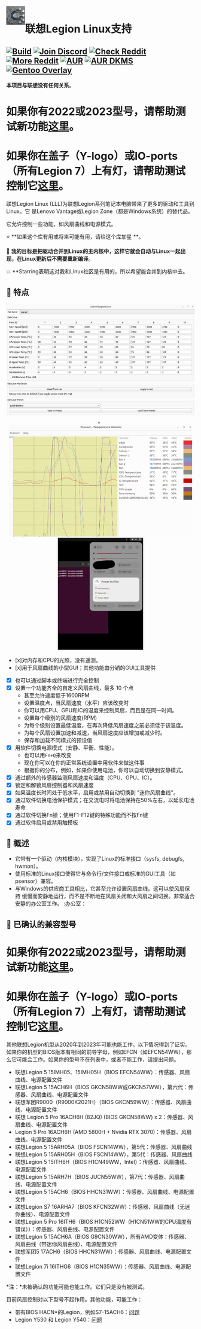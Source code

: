 <img height="50" align="left" src="doc/assets/headerlogo.png" title="HeaderLogo">

# 联想Legion Linux支持


[![Build](https://github.com/johnfanv2/LenovoLegionLinux/actions/workflows/build.yml/badge.svg?branch=main)](https://github.com/johnfanv2/LenovoLegionLinux/actions/workflows/build.yml)
[![Join Discord](https://img.shields.io/discord/761178912230473768?label=Legion%20Series%20Discord)](https://discord.com/invite/legionseries)
[![Check Reddit](https://img.shields.io/static/v1?label=Reddit&message=LenovoLegion&color=green)](https://www.reddit.com/r/LenovoLegion/)
[![More Reddit](https://img.shields.io/static/v1?label=Reddit&message=linuxhardware&color=blueviolet)](https://www.reddit.com/r/linuxhardware/)
[![AUR](https://img.shields.io/aur/version/lenovolegionlinux-git?label=aur%20package)](https://aur.archlinux.org/packages/lenovolegionlinux-git)
[![AUR DKMS](https://img.shields.io/aur/version/lenovolegionlinux-dkms-git?label=aur%20package%28dkms%29)](https://aur.archlinux.org/packages/lenovolegionlinux-dkms-git)
[![Gentoo Overlay](https://img.shields.io/badge/Gentoo--Overlay-mrduarte--ebuilds-blueviolet)](https://github.com/MrDuartePT/mrduarte-ebuilds)
---
**本项目与联想没有任何关系**。


# 如果你有2022或2023型号，请帮助测试新功能[这里](https://github.com/johnfanv2/LenovoLegionLinux/issues/46)。
# 如果你在盖子（Y-logo）或IO-ports（所有Legion 7）上有灯，请帮助测试控制它[这里](https://github.com/johnfanv2/LenovoLegionLinux/issues/54)。


联想Legion Linux (LLL)为联想Legion系列笔记本电脑带来了更多的驱动和工具到Linux。它
是Lenovo Vantage或Legion Zone（都是Windows系统）的替代品。

它允许控制一些功能，如风扇曲线和电源模式。

⭐ **如果这个库有用或将来可能有用，请给这个库加星 **。

🌟 **我的目标是把驱动合并到Linux的主内核中，这样它就会自动与Linux一起出现，在Linux更新后不需要重新编译**。

💥 **Starring表明这对我和Linux社区是有用的，所以希望能合并到内核中去。

## 🚀 特点
<p align="center">
    <img height="300" style="float: center;" src="doc/assets/fancurve_gui.jpg" alt="fancurve">。
    <img height="300" style="float: center;" src="doc/assets/psensor.png" alt="psensor">
    <img height="300" style="float: center;" src="doc/assets/powermode.png" alt="powermode"> </p
</p>

- [x]对内存和CPU的光照，没有遥测。
- [x]用于风扇曲线的小型GUI；其他功能由分销的GUI工具提供
- [x] 也可以通过脚本或终端进行完全控制
- [x] 设置一个功能齐全的自定义风扇曲线，最多 10 个点
    - 甚至允许速度低于1600RPM
    - 设置温度点，当风扇速度（水平）应该改变时
    - 你可以用CPU、GPU和IC的温度来控制风扇，而且是在同一时间。
    - 设置每个级别的风扇速度(RPM)
    - 为每个级别设置最低温度，在再次降低风扇速度之前必须低于该温度。
    - 为每个风扇设置加速和减速，当风扇速度应该增加或减少时。
    - 保存和加载不同模式的预设值
- [x] 用软件切换电源模式（安静、平衡、性能）。
    - 也可以用`Fn+Q`来改变
    - 现在你可以在你的正常系统设置中用软件来做这件事
    - 根据你的分布，例如，如果你使用电池，你可以自动切换到安静模式。
- [x] 通过额外的传感器监测风扇速度和温度（CPU、GPU、IC）。
- [x] 锁定和解锁风扇控制器和风扇速度
- [x] 如果温度长时间处于低水平，启用或禁用自动切换到 "迷你风扇曲线"。
- [x] 通过软件切换电池保护模式；在交流电时将电池保持在50%左右，以延长电池寿命
- [x] 通过软件切换Fn锁；使用F1-F12键的特殊功能而不按Fn键
- [x] 通过软件启用或禁用触摸板

## :mega: 概述
- 它带有一个驱动（内核模块），实现了Linux的标准接口（sysfs, debugfs, hwmon）。
- 使用标准的Linux接口使得它与命令行/文件接口或标准的GUI工具（如psensor）兼容。
- 与Windows的供应商工具相比，它甚至允许设置风扇曲线。这可以使风扇保持
    缓慢而安静地运行，而不是不断地在风扇关闭和大风扇之间切换。非常适合安静的办公室工作。 :办公室：
  
  

## 📌 已确认的兼容型号

# 如果你有2022或2023型号，请帮助测试新功能[这里](https://github.com/johnfanv2/LenovoLegionLinux/issues/46)。
# 如果你在盖子（Y-logo）或IO-ports（所有Legion 7）上有灯，请帮助测试控制它[这里](https://github.com/johnfanv2/LenovoLegionLinux/issues/54)。

其他联想Legion机型从2020年到2023年可能也能工作。以下情况得到了证实。如果你的机型的BIOS版本有相同的前导字母，例如EFCN（如EFCN54WW），那么它可能会工作。如果你的型号不在列表中，或者不能工作，请提出问题。
- 联想Legion 5 15IMH05、15IMH05H（BIOS EFCN54WW）：传感器、风扇曲线、电源配置文件
- 联想Legion 5 15ACH6H（BIOS GKCN58WW或GKCN57WW），第六代：传感器、风扇曲线、电源配置文件
- 联想军团R9000（R9000K2021H）（BIOS GKCN59WW）：传感器、风扇曲线、电源配置文件
- 联想 Legion 5 Pro 16ACH6H (82JQ) (BIOS GKCN58WW) x 2：传感器、风扇曲线、电源配置文件
- Legion 5 Pro 16ACH6H (AMD 5800H + Nvidia RTX 3070)：传感器、风扇曲线、电源配置文件
- 联想Legion 5 15ARH05A（BIOS FSCN14WW），第5代：传感器、风扇曲线
- 联想Legion 5 15ARH05H（BIOS FSCN14WW），第5代：传感器、风扇曲线
- 联想Legion 5 15ITH6H（BIOS H1CN49WW，Intel）：传感器、风扇曲线、电源配置文件
- 联想Legion 5 15ARH7H（BIOS JUCN55WW），第7代：传感器、风扇曲线、电源配置文件
- 联想Legion 5 15ACH6（BIOS HHCN31WW）：传感器、风扇曲线、电源配置文件
- 联想Legion S7 16ARHA7（BIOS KFCN32WW）：传感器、风扇曲线（无迷你曲线）、电源配置文件
- 联想Legion 5 Pro 16ITH6（BIOS H1CN52WW（H1CN51WW的CPU温度有错误））：传感器、风扇曲线、电源配置文件
- 联想Legion 5 15ACH6A（BIOS G9CN30WW），所有AMD变体：传感器、风扇曲线（带迷你风扇曲线）、电源配置文件
- 联想军团5 17ACH6（BIOS HHCN31WW）：传感器、风扇曲线、电源配置文件
- 联想Legion 7i 16ITHG6（BIOS H1CN35WW）：传感器、风扇曲线、电源配置文件

*注：*未被确认的功能可能也能工作。它们只是没有被测试。

目前风扇控制对以下型号不起作用。其他功能，可能工作：
- 带有BIOS HACN*的Legion，例如S7-15ACH6：[问题](https://github.com/johnfanv2/LenovoLegionLinux/issues/13)
- Legion Y530 和 Legion Y540：[问题](https://github.com/johnfanv2/LenovoLegionLinux/issues/16)
